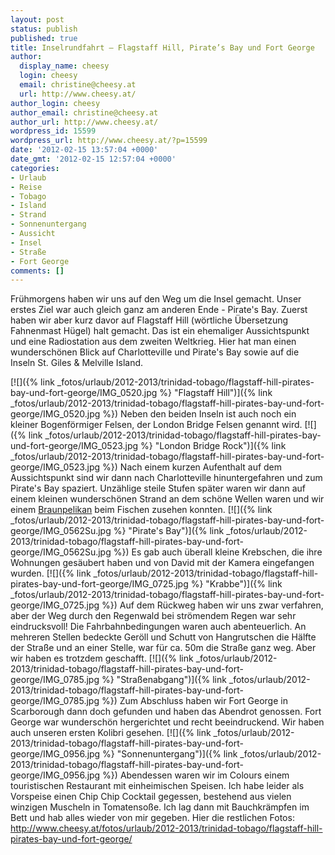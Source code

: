 ```yaml
---
layout: post
status: publish
published: true
title: Inselrundfahrt – Flagstaff Hill, Pirate’s Bay und Fort George
author:
  display_name: cheesy
  login: cheesy
  email: christine@cheesy.at
  url: http://www.cheesy.at/
author_login: cheesy
author_email: christine@cheesy.at
author_url: http://www.cheesy.at/
wordpress_id: 15599
wordpress_url: http://www.cheesy.at/?p=15599
date: '2012-02-15 13:57:04 +0000'
date_gmt: '2012-02-15 12:57:04 +0000'
categories:
- Urlaub
- Reise
- Tobago
- Island
- Strand
- Sonnenuntergang
- Aussicht
- Insel
- Straße
- Fort George
comments: []
---
```

<!--:de-->Frühmorgens haben wir uns auf den Weg um die Insel gemacht. Unser erstes Ziel war auch gleich ganz am anderen Ende - Pirate's Bay. Zuerst haben wir aber kurz davor auf Flagstaff Hill (wörtliche Übersetzung Fahnenmast Hügel) halt gemacht. Das ist ein ehemaliger Aussichtspunkt und eine Radiostation aus dem zweiten Weltkrieg. Hier hat man einen wunderschönen Blick auf Charlotteville und Pirate's Bay sowie auf die Inseln St. Giles & Melville Island.
[![]({% link _fotos/urlaub/2012-2013/trinidad-tobago/flagstaff-hill-pirates-bay-und-fort-george/IMG_0520.jpg %} "Flagstaff Hill")]({% link _fotos/urlaub/2012-2013/trinidad-tobago/flagstaff-hill-pirates-bay-und-fort-george/IMG_0520.jpg %})
Neben den beiden Inseln ist auch noch ein kleiner Bogenförmiger Felsen, der London Bridge Felsen genannt wird.
[![]({% link _fotos/urlaub/2012-2013/trinidad-tobago/flagstaff-hill-pirates-bay-und-fort-george/IMG_0523.jpg %} "London Bridge Rock")]({% link _fotos/urlaub/2012-2013/trinidad-tobago/flagstaff-hill-pirates-bay-und-fort-george/IMG_0523.jpg %})
Nach einem kurzen Aufenthalt auf dem Aussichtspunkt sind wir dann nach Charlotteville hinuntergefahren und zum Pirate's Bay spaziert. Unzählige steile Stufen später waren wir dann auf einem kleinen wunderschönen Strand an dem schöne Wellen waren und wir einem [Braunpelikan](http://de.wikipedia.org/wiki/Braunpelikan) beim Fischen zusehen konnten.
[![]({% link _fotos/urlaub/2012-2013/trinidad-tobago/flagstaff-hill-pirates-bay-und-fort-george/IMG_0562Su.jpg %} "Pirate's Bay")]({% link _fotos/urlaub/2012-2013/trinidad-tobago/flagstaff-hill-pirates-bay-und-fort-george/IMG_0562Su.jpg %})
Es gab auch überall kleine Krebschen, die ihre Wohnungen gesäubert haben und von David mit der Kamera eingefangen wurden.
[![]({% link _fotos/urlaub/2012-2013/trinidad-tobago/flagstaff-hill-pirates-bay-und-fort-george/IMG_0725.jpg %} "Krabbe")]({% link _fotos/urlaub/2012-2013/trinidad-tobago/flagstaff-hill-pirates-bay-und-fort-george/IMG_0725.jpg %})
Auf dem Rückweg haben wir uns zwar verfahren, aber der Weg durch den Regenwald bei strömendem Regen war sehr eindrucksvoll! Die Fahrbahnbedingungen waren auch abenteuerlich. An mehreren Stellen bedeckte Geröll und Schutt von Hangrutschen die Hälfte der Straße und an einer Stelle, war für ca. 50m die Straße ganz weg. Aber wir haben es trotzdem geschafft.
[![]({% link _fotos/urlaub/2012-2013/trinidad-tobago/flagstaff-hill-pirates-bay-und-fort-george/IMG_0785.jpg %} "Straßenabgang")]({% link _fotos/urlaub/2012-2013/trinidad-tobago/flagstaff-hill-pirates-bay-und-fort-george/IMG_0785.jpg %})
Zum Abschluss haben wir Fort George in Scarborough dann doch gefunden und haben das Abendrot genossen. Fort George war wunderschön hergerichtet und recht beeindruckend. Wir haben auch unseren ersten Kolibri gesehen.
[![]({% link _fotos/urlaub/2012-2013/trinidad-tobago/flagstaff-hill-pirates-bay-und-fort-george/IMG_0956.jpg %} "Sonnenuntergang")]({% link _fotos/urlaub/2012-2013/trinidad-tobago/flagstaff-hill-pirates-bay-und-fort-george/IMG_0956.jpg %})
Abendessen waren wir im Colours einem touristischen Restaurant mit einheimischen Speisen. Ich habe leider als Vorspeise einen Chip Chip Cocktail gegessen, bestehend aus vielen winzigen Muscheln in Tomatensoße. Ich lag dann mit Bauchkrämpfen im Bett und hab alles wieder von mir gegeben.
Hier die restlichen Fotos:
http://www.cheesy.at/fotos/urlaub/2012-2013/trinidad-tobago/flagstaff-hill-pirates-bay-und-fort-george/
